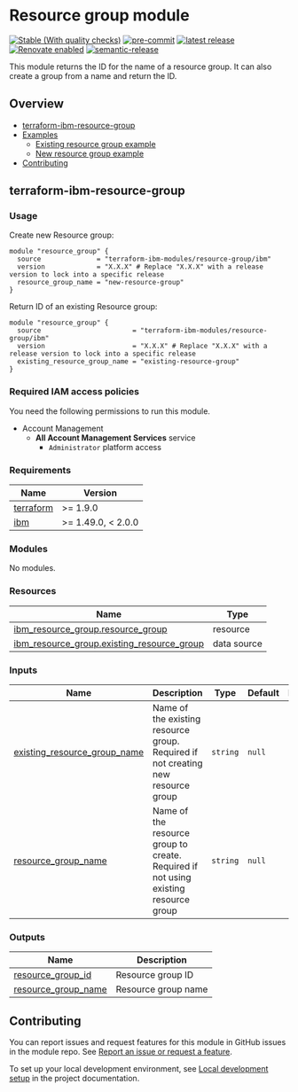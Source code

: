 # Resource group module

[![Stable (With quality checks)](https://img.shields.io/badge/Status-Stable%20(With%20quality%20checks)-green)](https://terraform-ibm-modules.github.io/documentation/#/badge-status)
[![pre-commit](https://img.shields.io/badge/pre--commit-enabled-brightgreen?logo=pre-commit&logoColor=white)](https://github.com/pre-commit/pre-commit)
[![latest release](https://img.shields.io/github/v/release/terraform-ibm-modules/terraform-ibm-resource-group?logo=GitHub&sort=semver)](https://github.com/terraform-ibm-modules/terraform-ibm-resource-group/releases/latest)
[![Renovate enabled](https://img.shields.io/badge/renovate-enabled-brightgreen.svg)](https://renovatebot.com/)
[![semantic-release](https://img.shields.io/badge/%20%20%F0%9F%93%A6%F0%9F%9A%80-semantic--release-e10079.svg)](https://github.com/semantic-release/semantic-release)

This module returns the ID for the name of a resource group. It can also create a group from a name and return the ID.

<!-- Below content is automatically populated via pre-commit hook -->
<!-- BEGIN OVERVIEW HOOK -->
## Overview
* [terraform-ibm-resource-group](#terraform-ibm-resource-group)
* [Examples](./examples)
    * [Existing resource group example](./examples/existing-resource-group)
    * [New resource group example](./examples/new-resource-group)
* [Contributing](#contributing)
<!-- END OVERVIEW HOOK -->

<!-- This heading should always match the name of the root level module (aka the repo name) -->
## terraform-ibm-resource-group

### Usage
Create new Resource group:
```hcl
module "resource_group" {
  source              = "terraform-ibm-modules/resource-group/ibm"
  version             = "X.X.X" # Replace "X.X.X" with a release version to lock into a specific release
  resource_group_name = "new-resource-group"
}
```
Return ID of an existing Resource group:
```hcl
module "resource_group" {
  source                       = "terraform-ibm-modules/resource-group/ibm"
  version                      = "X.X.X" # Replace "X.X.X" with a release version to lock into a specific release
  existing_resource_group_name = "existing-resource-group"
}
```

### Required IAM access policies
You need the following permissions to run this module.

- Account Management
  - **All Account Management Services** service
      - `Administrator` platform access

<!-- BEGINNING OF PRE-COMMIT-TERRAFORM DOCS HOOK -->
### Requirements

| Name | Version |
|------|---------|
| <a name="requirement_terraform"></a> [terraform](#requirement\_terraform) | >= 1.9.0 |
| <a name="requirement_ibm"></a> [ibm](#requirement\_ibm) | >= 1.49.0, < 2.0.0 |

### Modules

No modules.

### Resources

| Name | Type |
|------|------|
| [ibm_resource_group.resource_group](https://registry.terraform.io/providers/IBM-Cloud/ibm/latest/docs/resources/resource_group) | resource |
| [ibm_resource_group.existing_resource_group](https://registry.terraform.io/providers/IBM-Cloud/ibm/latest/docs/data-sources/resource_group) | data source |

### Inputs

| Name | Description | Type | Default | Required |
|------|-------------|------|---------|:--------:|
| <a name="input_existing_resource_group_name"></a> [existing\_resource\_group\_name](#input\_existing\_resource\_group\_name) | Name of the existing resource group.  Required if not creating new resource group | `string` | `null` | no |
| <a name="input_resource_group_name"></a> [resource\_group\_name](#input\_resource\_group\_name) | Name of the resource group to create. Required if not using existing resource group | `string` | `null` | no |

### Outputs

| Name | Description |
|------|-------------|
| <a name="output_resource_group_id"></a> [resource\_group\_id](#output\_resource\_group\_id) | Resource group ID |
| <a name="output_resource_group_name"></a> [resource\_group\_name](#output\_resource\_group\_name) | Resource group name |
<!-- END OF PRE-COMMIT-TERRAFORM DOCS HOOK -->

<!-- Leave this section as is so that your module has a link to local development environment set up steps for contributors to follow -->
## Contributing

You can report issues and request features for this module in GitHub issues in the module repo. See [Report an issue or request a feature](https://github.com/terraform-ibm-modules/.github/blob/main/.github/SUPPORT.md).

To set up your local development environment, see [Local development setup](https://terraform-ibm-modules.github.io/documentation/#/local-dev-setup) in the project documentation.
